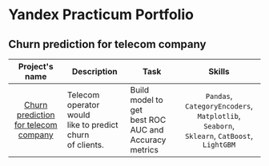 # Yandex Practicum Portfolio

## Churn prediction for telecom company


| Project's name | Description | Task | Skills |
| :----:|  ---- |  ---- |  :----: |
| [Churn prediction<br/>for telecom company](https://github.com/SATVRN89/yandex_practicum/blob/main/telecom_churn_prediction/telecom_churn.ipynb) | Telecom operator would<br/> like to predict churn<br/> of clients. | Build model to get<br/> best ROC AUC and<br/> Accuracy metrics | `Pandas`, `СategoryEncoders`,<br/> `Matplotlib`, `Seaborn`,<br/> `Sklearn`, `CatBoost`, `LightGBM`
